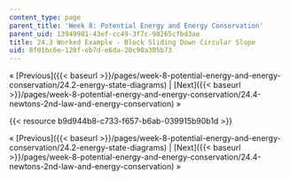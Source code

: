 ```yaml
---
content_type: page
parent_title: 'Week 8: Potential Energy and Energy Conservation'
parent_uid: 13949981-43ef-cc49-3f7c-98265cfbd3ae
title: 24.3 Worked Example - Block Sliding Down Circular Slope
uid: 8f01bc6e-120f-eb7d-e6da-20c90a305b73
---
```


« [Previous]({{< baseurl >}}/pages/week-8-potential-energy-and-energy-conservation/24.2-energy-state-diagrams) | [Next]({{< baseurl >}}/pages/week-8-potential-energy-and-energy-conservation/24.4-newtons-2nd-law-and-energy-conservation) »

{{< resource b9d944b8-c733-f657-b6ab-039915b90b1d >}}

« [Previous]({{< baseurl >}}/pages/week-8-potential-energy-and-energy-conservation/24.2-energy-state-diagrams) | [Next]({{< baseurl >}}/pages/week-8-potential-energy-and-energy-conservation/24.4-newtons-2nd-law-and-energy-conservation) »